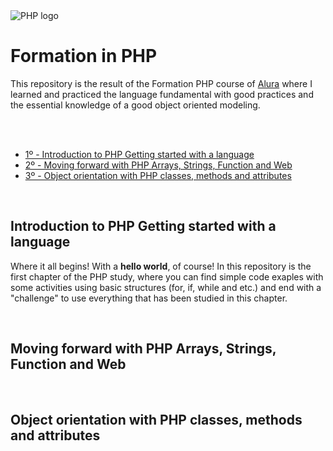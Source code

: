 <img text="center" src="https://user-images.githubusercontent.com/44374718/88841819-dec51d80-d1b4-11ea-9385-09c8c672836e.png" alt="PHP logo">

<h1>
Formation in PHP
</h1>

<p>
This repository is the result of the Formation PHP course of <a href=""https://www.alura.com.br/>Alura</a> where I learned and practiced the language fundamental with good practices and the essential knowledge of a good object oriented modeling.
</p>
</br></br>
<ul>
  <li><a href="#text1">1º - Introduction to PHP Getting started with a language</a></li>
  <li><a href="#text2">2º - Moving forward with PHP Arrays, Strings, Function and Web</a></li>
  <li><a href="#text3">3º - Object orientation with PHP classes, methods and attributes</a></li>
</ul>
</br>

<h2 id="text1">Introduction to PHP Getting started with a language</h2>
<p>
  Where it all begins! With a <strong>hello world</strong>, of course! In this repository is the first chapter of the PHP study, where you can find simple code exaples with some activities using basic structures (for, if, while and etc.) and end with a "challenge" to use everything that has been studied in this chapter.
</p>
</br>

<h2 id="text2">Moving forward with PHP Arrays, Strings, Function and Web</h2>
<p>
</p>
</br>

<h2 id="text3">Object orientation with PHP classes, methods and attributes</h2>
<p>
</p>
</br>



